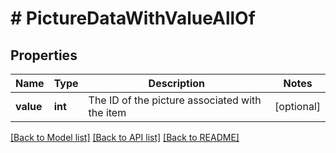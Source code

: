 # # PictureDataWithValueAllOf

## Properties

Name | Type | Description | Notes
------------ | ------------- | ------------- | -------------
**value** | **int** | The ID of the picture associated with the item | [optional]

[[Back to Model list]](../../README.md#models) [[Back to API list]](../../README.md#endpoints) [[Back to README]](../../README.md)
